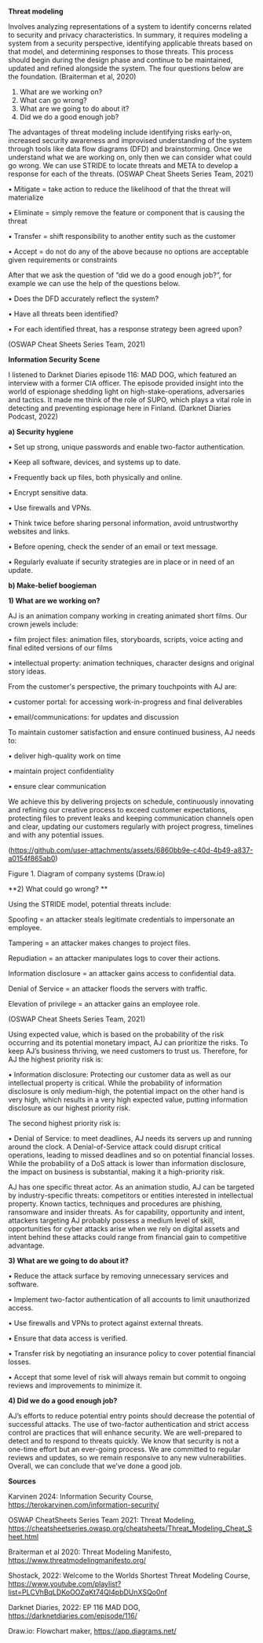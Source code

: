 **Threat modeling**

Involves analyzing representations of a system to identify concerns related to security and privacy characteristics. In summary, it requires modeling a system from a security perspective, identifying applicable threats based on that model, and determining responses to those threats. This process should begin during the design phase and continue to be maintained, updated and refined alongside the system. The four questions below are the foundation. (Braiterman et al, 2020)

1.	What are we working on?
2.	What can go wrong?
3.	What are we going to do about it?
4.	Did we do a good enough job?

The advantages of threat modeling include identifying risks early-on, increased security awareness and improvised understanding of the system through tools like data flow diagrams (DFD) and brainstorming. Once we understand what we are working on, only then we can consider what could go wrong. We can use STRIDE to locate threats and META to develop a response for each of the threats. (OSWAP Cheat Sheets Series Team, 2021)

•	Mitigate = take action to reduce the likelihood of that the threat will materialize

•	Eliminate = simply remove the feature or component that is causing the threat

•	Transfer = shift responsibility to another entity such as the customer

•	Accept = do not do any of the above because no options are acceptable given requirements or constraints

After that we ask the question of “did we do a good enough job?”, for example we can use the help of the questions below. 

•	Does the DFD accurately reflect the system?

•	Have all threats been identified?

•	For each identified threat, has a response strategy been agreed upon?

(OSWAP Cheat Sheets Series Team, 2021)

**Information Security Scene**

I listened to Darknet Diaries episode 116: MAD DOG, which featured an interview with a former CIA officer. The episode provided insight into the world of espionage shedding light on high-stake-operations, adversaries and tactics. It made me think of the role of SUPO, which plays a vital role in detecting and preventing espionage here in Finland. 
(Darknet Diaries Podcast, 2022)

**a)	Security hygiene**

•	Set up strong, unique passwords and enable two-factor authentication. 

•	Keep all software, devices, and systems up to date. 

•	Frequently back up files, both physically and online. 

•	Encrypt sensitive data. 

•	Use firewalls and VPNs. 

•	Think twice before sharing personal information, avoid untrustworthy websites and links. 

•	Before opening, check the sender of an email or text message. 

•	Regularly evaluate if security strategies are in place or in need of an update. 

**b)	Make-belief boogieman**

**1)	What are we working on?**

AJ is an animation company working in creating animated short films. Our crown jewels include: 

•	film project files: animation files, storyboards, scripts, voice acting and final edited versions of our films

•	intellectual property: animation techniques, character designs and original story ideas.


From the customer's perspective, the primary touchpoints with AJ are:

•	customer portal: for accessing work-in-progress and final deliverables

•	email/communications: for updates and discussion


To maintain customer satisfaction and ensure continued business, AJ needs to:

•	deliver high-quality work on time

•	maintain project confidentiality

•	ensure clear communication


We achieve this by delivering projects on schedule, continuously innovating and refining our creative process to exceed customer expectations, protecting files to prevent leaks and keeping communication channels open and clear, updating our customers regularly with project progress, timelines and with any potential issues. 

(https://github.com/user-attachments/assets/6860bb9e-c40d-4b49-a837-a0154f865ab0)
 
Figure 1. Diagram of company systems (Draw.io)

**2)	What could go wrong? **


Using the STRIDE model, potential threats include:

Spoofing = an attacker steals legitimate credentials to impersonate an employee. 

Tampering = an attacker makes changes to project files. 

Repudiation = an attacker manipulates logs to cover their actions. 

Information disclosure = an attacker gains access to confidential data. 

Denial of Service = an attacker floods the servers with traffic.  

Elevation of privilege = an attacker gains an employee role.

(OSWAP Cheat Sheets Series Team, 2021) 

Using expected value, which is based on the probability of the risk occurring and its potential monetary impact, AJ can prioritize the risks. 
To keep AJ’s business thriving, we need customers to trust us. Therefore, for AJ the highest priority risk is:

• Information disclosure: Protecting our customer data as well as our intellectual property is critical. While the probability of information disclosure is only medium-high, the potential impact on the other hand is very high, which results in a very high expected value, putting information disclosure as our highest priority risk. 

The second highest priority risk is:

• Denial of Service: to meet deadlines, AJ needs its servers up and running around the clock. A Denial-of-Service attack could disrupt critical operations, leading to missed deadlines and so on potential financial losses. While the probability of a DoS attack is lower than information disclosure, the impact on business is substantial, making it a high-priority risk. 

AJ has one specific threat actor. As an animation studio, AJ can be targeted by industry-specific threats: competitors or entities interested in intellectual property. Known tactics, techniques and procedures are phishing, ransomware and insider threats. As for capability, opportunity and intent, attackers targeting AJ probably possess a medium level of skill, opportunities for cyber attacks arise when we rely on digital assets and intent behind these attacks could range from financial gain to competitive advantage. 


**3)	What are we going to do about it?**

   
•	Reduce the attack surface by removing unnecessary services and software.

•	Implement two-factor authentication of all accounts to limit unauthorized access.

•	Use firewalls and VPNs to protect against external threats. 

•	Ensure that data access is verified.

•	Transfer risk by negotiating an insurance policy to cover potential financial losses.

•	Accept that some level of risk will always remain but commit to ongoing reviews and improvements to minimize it. 

**4) Did we do a good enough job?**

   
AJ’s efforts to reduce potential entry points should decrease the potential of successful attacks. The use of two-factor authentication and strict access control are practices that will enhance security. We are well-prepared to detect and to respond to threats quickly. We know that security is not a one-time effort but an ever-going process. We are committed to regular reviews and updates, so we remain responsive to any new vulnerabilities. Overall, we can conclude that we’ve done a good job. 

**Sources**
	
Karvinen 2024: Information Security Course,
https://terokarvinen.com/information-security/

OSWAP CheatSheets Series Team 2021: Threat Modeling, 
https://cheatsheetseries.owasp.org/cheatsheets/Threat_Modeling_Cheat_Sheet.html

Braiterman et al 2020: Threat Modeling Manifesto, 
https://www.threatmodelingmanifesto.org/

Shostack, 2022: Welcome to the Worlds Shortest Threat Modeling Course, 
https://www.youtube.com/playlist?list=PLCVhBqLDKoOOZqKt74QI4pbDUnXSQo0nf

Darknet Diaries, 2022: EP 116 MAD DOG,
https://darknetdiaries.com/episode/116/

Draw.io: Flowchart maker,
https://app.diagrams.net/

